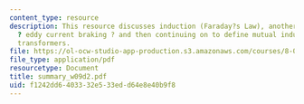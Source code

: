 ```yaml
---
content_type: resource
description: This resource discusses induction (Faraday?s Law), another application
  ? eddy current braking ? and then continuing on to define mutual inductance and
  transformers.
file: https://ol-ocw-studio-app-production.s3.amazonaws.com/courses/8-02-physics-ii-electricity-and-magnetism-spring-2007/f1242dd6403332e533edd64e8e40b9f8_summary_w09d2.pdf
file_type: application/pdf
resourcetype: Document
title: summary_w09d2.pdf
uid: f1242dd6-4033-32e5-33ed-d64e8e40b9f8
---
```

